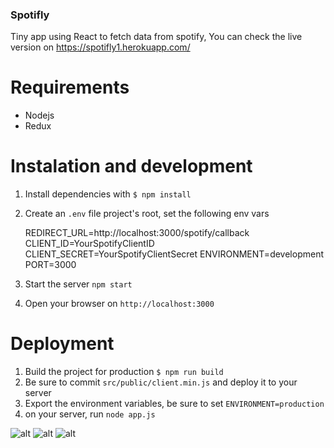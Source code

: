 ### Spotifly

Tiny app using React to fetch data from spotify, You can check the live version on https://spotifly1.herokuapp.com/ 

# Requirements 

* Nodejs
* Redux

# Instalation and development

1. Install dependencies with `$ npm install`
2. Create an `.env` file project's root, set the following env vars

      REDIRECT_URL=http://localhost:3000/spotify/callback
      CLIENT_ID=YourSpotifyClientID
      CLIENT_SECRET=YourSpotifyClientSecret
      ENVIRONMENT=development
      PORT=3000

3. Start the server `npm start`
4. Open your browser on `http://localhost:3000`

# Deployment 

1. Build the project for production `$ npm run build`
2. Be sure to commit `src/public/client.min.js` and deploy it to your server
3. Export the environment variables, be sure to set `ENVIRONMENT=production`
4. on your server, run `node app.js` 

![alt](https://raw.githubusercontent.com/rderoldan1/spotifly/imgs/1.png)
![alt](https://raw.githubusercontent.com/rderoldan1/spotifly/imgs/2.png)
![alt](https://raw.githubusercontent.com/rderoldan1/spotifly/imgs/3.png)
